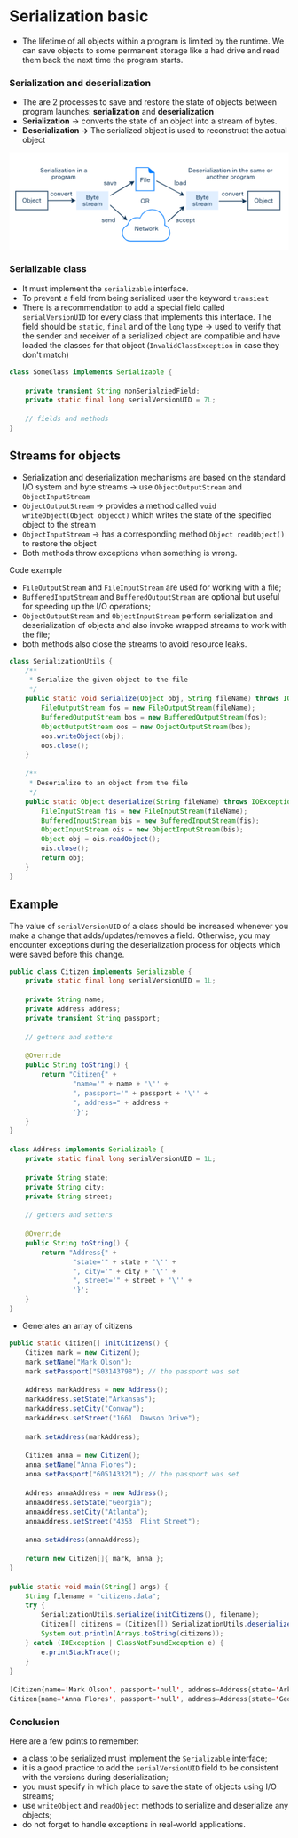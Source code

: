 # Serialization basic

- The lifetime of all objects within a program is limited by the runtime. We can save objects to some permanent storage like a had drive and read them back the next time the program starts.

### Serialization and deserialization

- The are 2 processes to save and restore the state of objects between program launches: **serialization** and **deserialization**
- S**erialization** → converts the state of an object into a stream of bytes.
- **Deserialization →** The serialized object is used to reconstruct the actual object

![serialization basic](assets/serialization-basic.png)

### Serializable class

- It must implement the `serializable` interface.
- To prevent a field from being serialized user the keyword `transient`
- There is a recommendation to add a special field called `serialVersionUID` for every class that implements this interface. The field should be `static`, `final` and of the `long` type → used to verify that the sender and receiver of a serialized object are compatible and have loaded the classes for that object (`InvalidClassException` in case they don't match)

```java
class SomeClass implements Serializable {

	private transient String nonSerialziedField;
	private static final long serialVersionUID = 7L;    

	// fields and methods		
}
```

## Streams for objects

- Serialization and deserialization mechanisms are based on the standard I/O system and byte streams → use `ObjectOutputStream` and `ObjectInputStream`
- `ObjectOutputStream` → provides a method called `void writeObject(Object objecct)` which writes the state of the specified object to the stream
- `ObjectInputStream` → has a corresponding method `Object readObject()` to restore the object
- Both methods throw exceptions when something is wrong.

Code example

- `FileOutputStream` and `FileInputStream` are used for working with a file;
- `BufferedInputStream` and `BufferedOutputStream` are optional but useful for speeding up the I/O operations;
- `ObjectOutputStream` and `ObjectInputStream` perform serialization and deserialization of objects and also invoke
 wrapped streams to work with the file;
- both methods also close the streams to avoid resource leaks.

```java
class SerializationUtils {
    /**
     * Serialize the given object to the file
     */
    public static void serialize(Object obj, String fileName) throws IOException {
        FileOutputStream fos = new FileOutputStream(fileName);
        BufferedOutputStream bos = new BufferedOutputStream(fos);
        ObjectOutputStream oos = new ObjectOutputStream(bos);
        oos.writeObject(obj);
        oos.close();
    }

    /**
     * Deserialize to an object from the file
     */
    public static Object deserialize(String fileName) throws IOException, ClassNotFoundException {
        FileInputStream fis = new FileInputStream(fileName);
        BufferedInputStream bis = new BufferedInputStream(fis);
        ObjectInputStream ois = new ObjectInputStream(bis);
        Object obj = ois.readObject();
        ois.close();
        return obj;
    }
}
```

## Example

The value of `serialVersionUID` of a class should be increased whenever you make a change that adds/updates/removes a field. Otherwise, you may encounter exceptions during the deserialization process for objects which were saved before this change.

```java
public class Citizen implements Serializable {
    private static final long serialVersionUID = 1L;

    private String name;
    private Address address;
    private transient String passport;

    // getters and setters

    @Override
    public String toString() {
        return "Citizen{" +
                "name='" + name + '\'' +
                ", passport='" + passport + '\'' +
                ", address=" + address +
                '}';
    }
}

class Address implements Serializable {
    private static final long serialVersionUID = 1L;

    private String state;
    private String city;
    private String street;

    // getters and setters

    @Override
    public String toString() {
        return "Address{" +
                "state='" + state + '\'' +
                ", city='" + city + '\'' +
                ", street='" + street + '\'' +
                '}';
    }
}
```

- Generates an array of citizens

```java
public static Citizen[] initCitizens() {
    Citizen mark = new Citizen();
    mark.setName("Mark Olson");
    mark.setPassport("503143798"); // the passport was set

    Address markAddress = new Address();
    markAddress.setState("Arkansas");
    markAddress.setCity("Conway");
    markAddress.setStreet("1661  Dawson Drive");

    mark.setAddress(markAddress);

    Citizen anna = new Citizen();
    anna.setName("Anna Flores");
    anna.setPassport("605143321"); // the passport was set

    Address annaAddress = new Address();
    annaAddress.setState("Georgia");
    annaAddress.setCity("Atlanta");
    annaAddress.setStreet("4353  Flint Street");

    anna.setAddress(annaAddress);

    return new Citizen[]{ mark, anna };
}

public static void main(String[] args) {
    String filename = "citizens.data";
    try {
        SerializationUtils.serialize(initCitizens(), filename);
        Citizen[] citizens = (Citizen[]) SerializationUtils.deserialize(filename);
        System.out.println(Arrays.toString(citizens));
    } catch (IOException | ClassNotFoundException e) {
        e.printStackTrace();
    }
}

[Citizen{name='Mark Olson', passport='null', address=Address{state='Arkansas', city='Conway', street='1661  Dawson Drive'}}, 
Citizen{name='Anna Flores', passport='null', address=Address{state='Georgia', city='Atlanta', street='4353  Flint Street'}}]
```

### Conclusion

Here are a few points to remember:

- a class to be serialized must implement the `Serializable` interface;
- it is a good practice to add the `serialVersionUID` field to be consistent with the versions during deserialization;
- you must specify in which place to save the state of objects using I/O streams;
- use `writeObject` and `readObject` methods to serialize and deserialize any objects;
- do not forget to handle exceptions in real-world applications.